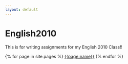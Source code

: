 ```yaml
---
layout: default
---
```


# English2010
This is for writing assignments for my English 2010 Class!!

{% for page in site.pages %}
    [{{page.name}}]({{page.url}})
{% endfor %}

